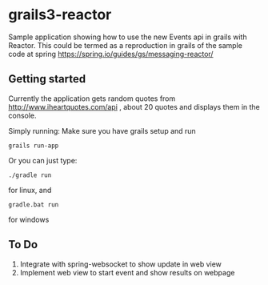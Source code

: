 # grails3-reactor
Sample application showing how to use the new Events api in grails with Reactor. This could be termed as a reproduction in grails of the sample code at spring https://spring.io/guides/gs/messaging-reactor/

## Getting started
Currently the application gets random quotes from http://www.iheartquotes.com/api , about 20 quotes and displays them in the console.

Simply running:
Make sure you have grails setup and run
```
grails run-app
```
Or you can just type:
```
./gradle run
```
 for linux, and 
 ```
 gradle.bat run
 ```
 for windows

## To Do
1. Integrate with spring-websocket to show update in web view
2. Implement web view to start event and show results on webpage
